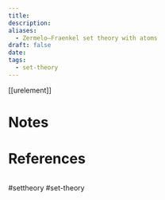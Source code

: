 ```yaml
---
title: 
description: 
aliases:
  - Zermelo–Fraenkel set theory with atoms
draft: false
date: 
tags:
  - set-theory
---
```


[[urelement]]

# Notes

# References
``` ad-cite

```
#settheory
#set-theory